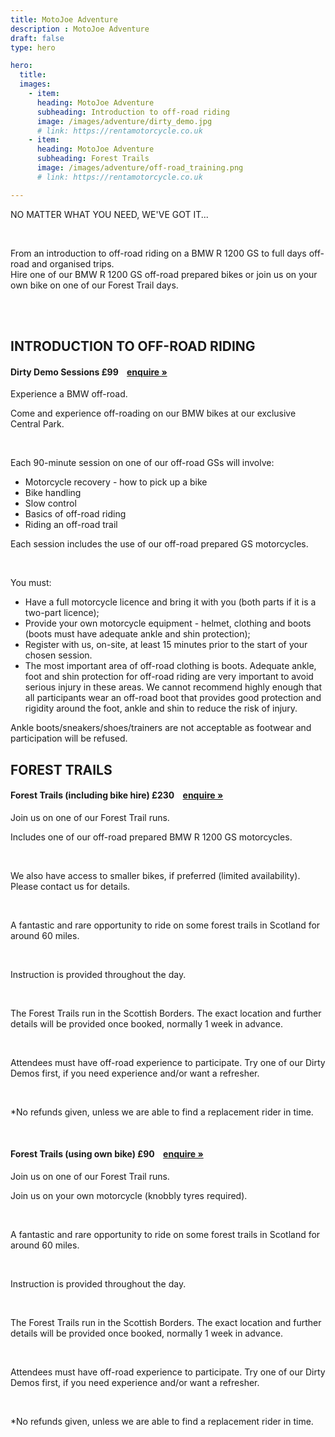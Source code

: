 ```yaml
---
title: MotoJoe Adventure
description : MotoJoe Adventure
draft: false
type: hero

hero:
  title: 
  images: 
    - item:
      heading: MotoJoe Adventure
      subheading: Introduction to off-road riding
      image: /images/adventure/dirty_demo.jpg
      # link: https://rentamotorcycle.co.uk
    - item:
      heading: MotoJoe Adventure
      subheading: Forest Trails
      image: /images/adventure/off-road_training.png
      # link: https://rentamotorcycle.co.uk

---
```

<div class="">
    <div class="row">
        <div class="col">
            <p class="text-center text-muted">NO MATTER WHAT YOU NEED, WE'VE GOT IT...</p>
        </div>
    </div>
    <br/>
    <div class="row">
        <div class="col">
            <p class="lead text-center">
                From an introduction to off-road riding on a BMW R 1200 GS to full days off-road and organised trips.
                <br />
                Hire one of our BMW R 1200 GS off-road prepared bikes or join us on your own bike on one of our Forest
                Trail days.
            </p>
        </div>
    </div>
    <br/><br/>
    <!-- <hr class="featurette-divider"> -->
    <div class="row">
        <div class="col">
            <h2 class="text-center mb-5">INTRODUCTION TO OFF-ROAD RIDING</h2>
        </div>
    </div>
    <div class="card">
        <h4 class="card-header d-flex justify-content-between align-items-center">
            Dirty Demo Sessions
            <span>£99&nbsp;&nbsp;&nbsp;&nbsp;<a class="btn btn-main-sm" href="mailto:adventure@motojoe.co.uk">enquire
                    »</a></span>
        </h4>
        <div class="card-body">
            <p class="lead mb-4">Experience a BMW off-road.</p>
            <p>Come and experience off-roading on our BMW bikes at our exclusive Central Park.</p>
            <br/>
            <p>Each 90-minute session on one of our off-road GSs will involve:</p>
            <ul>
                <li>Motorcycle recovery - how to pick up a bike</li>
                <li>Bike handling</li>
                <li>Slow control</li>
                <li>Basics of off-road riding</li>
                <li>Riding an off-road trail</li>
            </ul>
            <p>Each session includes the use of our off-road prepared GS motorcycles.</p>
            <br/>
            <p>You must:</p>
            <ul>
                <li>Have a full motorcycle licence and bring it with you (both parts if it is a two-part licence);</li>
                <li>Provide your own motorcycle equipment - helmet, clothing and boots (boots must have adequate ankle and
                    shin protection);</li>
                <li>Register with us, on-site, at least 15 minutes prior to the start of your chosen session.</li>
                <li>The most important area of off-road clothing is boots. Adequate ankle, foot and shin protection for
                    off-road riding are very important to avoid serious injury in these areas. We cannot recommend highly
                    enough that all participants wear an off-road boot that provides good protection and rigidity around the
                    foot, ankle and shin to reduce the risk of injury.</li>
            </ul>
            <p>Ankle boots/sneakers/shoes/trainers are not acceptable as footwear and participation will be refused.</p>
        </div>
    </div>
    <div class="row">
        <div class="col">
            <h2 class="text-center mb-5 mt-5">FOREST TRAILS</h2>
        </div>
    </div>
    <div class="card">
        <h4 class="card-header d-flex justify-content-between align-items-center">
            Forest Trails (including bike hire)
            <span>£230&nbsp;&nbsp;&nbsp;&nbsp;<a class="btn btn-main-sm" href="mailto:adventure@motojoe.co.uk">enquire
                    »</a></span>
        </h4>
        <div class="card-body">
            <p class="lead mb-4">Join us on one of our Forest Trail runs.</p>
            <p>Includes one of our off-road prepared BMW R 1200 GS motorcycles.</p>
            <br/>
            <p>We also have access to smaller bikes, if preferred (limited availability). Please contact us for details.
            </p>
            <br/>
            <p>A fantastic and rare opportunity to ride on some forest trails in Scotland for around 60 miles.</p>
            <br/>
            <p>Instruction is provided throughout the day.</p>
            <br/>
            <p>The Forest Trails run in the Scottish Borders. The exact location and further details will be provided
                once booked, normally 1 week in advance.</p>
            <br/>
            <p>Attendees must have off-road experience to participate. Try one of our Dirty Demos first, if you need
                experience and/or want a refresher.</p>
            <br/>
            <p>*No refunds given, unless we are able to find a replacement rider in time.</p>
        </div>
    </div>
    <br/>
    <div class="card">
        <h4 class="card-header d-flex justify-content-between align-items-center">
            Forest Trails (using own bike)
            <span>£90&nbsp;&nbsp;&nbsp;&nbsp;<a class="btn btn-main-sm" href="mailto:adventure@motojoe.co.uk">enquire
                    »</a></span>
        </h4>
        <div class="card-body">
            <p class="lead mb-4">Join us on one of our Forest Trail runs.</p>
            <p>Join us on your own motorcycle (knobbly tyres required).</p>
            <br/>
            <p>A fantastic and rare opportunity to ride on some forest trails in Scotland for around 60 miles.</p>
            <br/>
            <p>Instruction is provided throughout the day.</p>
            <br/>
            <p>The Forest Trails run in the Scottish Borders. The exact location and further details will be provided
                once booked, normally 1 week in advance.</p>
            <br/>
            <p>Attendees must have off-road experience to participate. Try one of our Dirty Demos first, if you need
                experience and/or want a refresher.</p>
            <br/>
            <p>*No refunds given, unless we are able to find a replacement rider in time.</p>
        </div>
    </div>
</div>
    